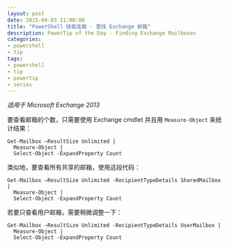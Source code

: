 ```yaml
---
layout: post
date: 2015-04-03 11:00:00
title: "PowerShell 技能连载 - 查找 Exchange 邮箱"
description: PowerTip of the Day - Finding Exchange Mailboxes
categories:
- powershell
- tip
tags:
- powershell
- tip
- powertip
- series
---
```

_适用于 Microsoft Exchange 2013_

要查看邮箱的个数，只需要使用 Exchange cmdlet 并且用 `Measure-Object` 来统计结果：

    Get-Mailbox –ResultSize Unlimited | 
      Measure-Object |
      Select-Object -ExpandProperty Count

类似地，要查看所有共享的邮箱，使用这段代码：

    Get-Mailbox –ResultSize Unlimited -RecipientTypeDetails SharedMailbox | 
      Measure-Object |
      Select-Object -ExpandProperty Count

若要只查看用户邮箱，需要稍微调整一下：

    Get-Mailbox –ResultSize Unlimited -RecipientTypeDetails UserMailbox | 
      Measure-Object |
      Select-Object -ExpandProperty Count

<!--本文国际来源：[Finding Exchange Mailboxes](http://community.idera.com/powershell/powertips/b/tips/posts/finding-exchange-mailboxes)-->
